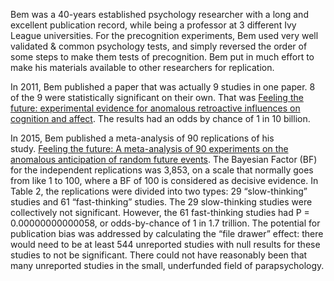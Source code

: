 Bem was a 40-years established psychology researcher with a long and excellent publication record, while being a professor at 3 different Ivy League universities. For the precognition experiments, Bem used very well validated & common psychology tests, and simply reversed the order of some steps to make them tests of precognition. Bem put in much effort to make his materials available to other researchers for replication.

In 2011, Bem published a paper that was actually 9 studies in one paper. 8 of the 9 were statistically significant on their own. That was [Feeling the future: experimental evidence for anomalous retroactive influences on cognition and affect](https://pubmed.ncbi.nlm.nih.gov/21280961/). The results had an odds by chance of 1 in 10 billion.

In 2015, Bem published a meta-analysis of 90 replications of his study. [Feeling the future: A meta-analysis of 90 experiments on the anomalous anticipation of random future events](https://pubmed.ncbi.nlm.nih.gov/26834996/). The Bayesian Factor (BF) for the independent replications was 3,853, on a scale that normally goes from like 1 to 100, where a BF of 100 is considered as decisive evidence. In Table 2, the replications were divided into two types: 29 “slow-thinking” studies and 61 “fast-thinking” studies. The 29 slow-thinking studies were collectively not significant. However, the 61 fast-thinking studies had P = 0.00000000000058, or odds-by-chance of 1 in 1.7 trillion. The potential for publication bias was addressed by calculating the “file drawer” effect: there would need to be at least 544 unreported studies with null results for these studies to not be significant. There could not have reasonably been that many unreported studies in the small, underfunded field of parapsychology.